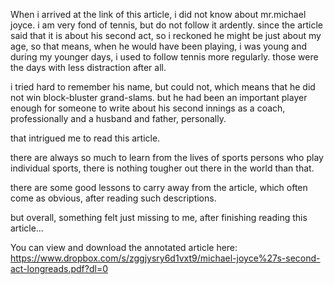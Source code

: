 When i arrived at the link of this article, i did not know about mr.michael joyce. i am very fond of tennis, but do not follow it ardently. since the article said that it is about his second act, so i reckoned he might be just about my age, so that means, when he would have been playing, i was young and during my younger days, i used to follow tennis more regularly. those were the days with less distraction after all.

i tried hard to remember his name, but could not, which means that he did not win block-bluster grand-slams. but he had been an important player enough for someone to write about his second innings as a coach, professionally and a husband and father, personally.

that intrigued me to read this article.

there are always so much to learn from the lives of sports persons who play individual sports, there is nothing tougher out there in the world than that.

there are some good lessons to carry away from the article, which often come as obvious, after reading such descriptions.

but overall, something felt just missing to me, after finishing reading this article…

You can view and download the annotated article here: https://www.dropbox.com/s/zggjysry6d1vxt9/michael-joyce%27s-second-act-longreads.pdf?dl=0
